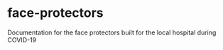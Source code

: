 # face-protectors
Documentation for the face protectors built for the local hospital during COVID-19
